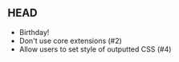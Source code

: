 ## HEAD

* Birthday!
* Don't use core extensions (#2)
* Allow users to set style of outputted CSS (#4)
